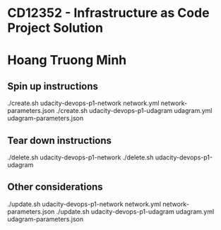 # CD12352 - Infrastructure as Code Project Solution
# Hoang Truong Minh

## Spin up instructions
./create.sh udacity-devops-p1-network network.yml network-parameters.json
./create.sh udacity-devops-p1-udagram udagram.yml udagram-parameters.json

## Tear down instructions
./delete.sh udacity-devops-p1-network
./delete.sh udacity-devops-p1-udagram

## Other considerations
./update.sh udacity-devops-p1-network network.yml network-parameters.json
./update.sh udacity-devops-p1-udagram udagram.yml udagram-parameters.json